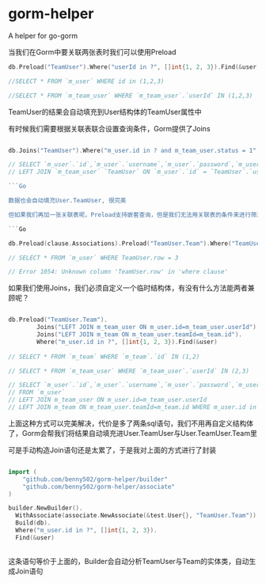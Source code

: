 # gorm-helper
A helper for go-gorm


当我们在Gorm中要关联两张表时我们可以使用Preload

```Go
db.Preload("TeamUser").Where("userId in ?", []int{1, 2, 3}).Find(&user)

//SELECT * FROM `m_user` WHERE id in (1,2,3)

//SELECT * FROM `m_team_user` WHERE `m_team_user`.`userId` IN (1,2,3)

```

TeamUser的结果会自动填充到User结构体的TeamUser属性中

有时候我们需要根据关联表联合设置查询条件，Gorm提供了Joins

```Go

db.Joins("TeamUser").Where("m_user.id in ? and m_team_user.status = 1", []int{1, 2, 3}).Find(&user)

// SELECT `m_user`.`id`,`m_user`.`username`,`m_user`.`password`,`m_user`.`email`,`m_user`.`createdAt`,`m_user`.`updatedAt`,`TeamUser`.`id` AS `TeamUser__id`,`TeamUser`.`userId` AS `TeamUser__userId`,`TeamUser`.`teamId` AS `TeamUser__teamId`,`TeamUser`.`role` AS `TeamUser__role`,`TeamUser`.`createdAt` AS `TeamUser__createdAt`,`TeamUser`.`updatedAt` AS `TeamUser__updatedAt`,`TeamUser`.`status` AS `TeamUser__status` FROM `m_user` 
// LEFT JOIN `m_team_user` `TeamUser` ON `m_user`.`id` = `TeamUser`.`userId` WHERE m_user.id in (1,2,3) and m_team_user.status = 1

```Go

数据也会自动填充User.TeamUser, 很完美

但如果我们再加一张关联表呢，Preload支持嵌套查询，但是我们无法用关联表的条件来进行筛选

```Go

db.Preload(clause.Associations).Preload("TeamUser.Team").Where("TeamUser.row = ?", 3).Find(&user)

// SELECT * FROM `m_user` WHERE TeamUser.row = 3

// Error 1054: Unknown column 'TeamUser.row' in 'where clause'

```

如果我们使用Joins，我们必须自定义一个临时结构体，有没有什么方法能两者兼顾呢？

```Go

db.Preload("TeamUser.Team").
		Joins("LEFT JOIN m_team_user ON m_user.id=m_team_user.userId").
		Joins("LEFT JOIN m_team ON m_team_user.teamId=m_team.id").
		Where("m_user.id in ?", []int{1, 2, 3}).Find(&user)
    
// SELECT * FROM `m_team` WHERE `m_team`.`id` IN (1,2)

// SELECT * FROM `m_team_user` WHERE `m_team_user`.`userId` IN (2,3)

// SELECT `m_user`.`id`,`m_user`.`username`,`m_user`.`password`,`m_user`.`email`,`m_user`.`createdAt`,`m_user`.`updatedAt`
// FROM `m_user` 
// LEFT JOIN m_team_user ON m_user.id=m_team_user.userId 
// LEFT JOIN m_team ON m_team_user.teamId=m_team.id WHERE m_user.id in (1,2,3) and m_team_user.role=3

```

上面这种方式可以完美解决，代价是多了两条sql语句，我们不用再自定义结构体了，Gorm会帮我们将结果自动填充进User.TeamUser与User.TeamUser.Team里

可是手动构造Join语句还是太累了，于是我对上面的方式进行了封装

```Go

import (
    "github.com/benny502/gorm-helper/builder"
    "github.com/benny502/gorm-helper/associate"
)

builder.NewBuilder().
  WithAssociate(associate.NewAssociate(&test.User{}, "TeamUser.Team")).
  Build(db).
  Where("m_user.id in ?", []int{1, 2, 3}).
  Find(&user)
  
```

这条语句等价于上面的，Builder会自动分析TeamUser与Team的实体类，自动生成Join语句









